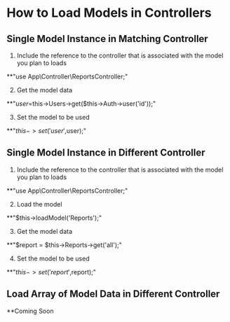 # How to Load Models in Controllers  
## Single Model Instance in Matching Controller  
1) Include the reference to the controller that is associated with the model you plan to loads  

**"use App\Controller\ReportsController;"   

2) Get the model data

**"$user =$this->Users->get($this->Auth->user('id'));"  

3) Set the model to be used

**"$this->set('user',$user);" 

## Single Model Instance in Different Controller  
1) Include the reference to the controller that is associated with the model you plan to loads  

**"use App\Controller\ReportsController;"  

2) Load the model  

**"$this->loadModel('Reports');"  

3) Get the model data  

**"$report = $this->Reports->get('all');" 

4) Set the model to be used  

**"$this->set('report',$report);"  

## Load Array of Model Data in Different Controller  
**Coming Soon
